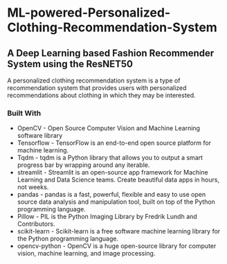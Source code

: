 # ML-powered-Personalized-Clothing-Recommendation-System

## A Deep Learning based Fashion Recommender System using the **ResNET50**

A personalized clothing recommendation system is a type of recommendation system that provides users with personalized recommendations about clothing in which they may be interested.



### Built With 
+ OpenCV - Open Source Computer Vision and Machine Learning software library
+ Tensorflow - TensorFlow is an end-to-end open source platform for machine learning.
+ Tqdm - tqdm is a Python library that allows you to output a smart progress bar by wrapping around any iterable.
+ streamlit - Streamlit is an open-source app framework for Machine Learning and Data Science teams. Create beautiful data apps in hours, not weeks.
+ pandas - pandas is a fast, powerful, flexible and easy to use open source data analysis and manipulation tool, built on top of the Python programming language.
+ Pillow - PIL is the Python Imaging Library by Fredrik Lundh and Contributors.
+ scikit-learn - Scikit-learn is a free software machine learning library for the Python programming language.
+ opencv-python - OpenCV is a huge open-source library for computer vision, machine learning, and image processing.

